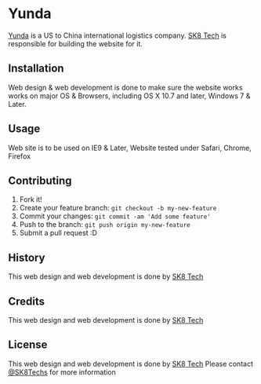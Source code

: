 # Yunda
[Yunda](http://www.yundawl.com) is a US to China international logistics company. [SK8 Tech](http://sk8techs.com) is responsible for building the website for it.

## Installation
Web design & web development is done to make sure the website works works on major OS & Browsers, including OS X 10.7 and later, Windows 7 & Later.

## Usage
Web site is to be used on IE9 & Later, Website tested under Safari, Chrome, Firefox

## Contributing
1. Fork it!
2. Create your feature branch: `git checkout -b my-new-feature`
3. Commit your changes: `git commit -am 'Add some feature'`
4. Push to the branch: `git push origin my-new-feature`
5. Submit a pull request :D

## History
This web design and web development is done by [SK8 Tech](http://sk8techs.com)

## Credits
This web design and web development is done by [SK8 Tech](http://sk8techs.com)

## License
This web design and web development is done by [SK8 Tech](http://sk8techs.com) Please contact [@SK8Techs](http://sk8techs.com/contact/) for more information